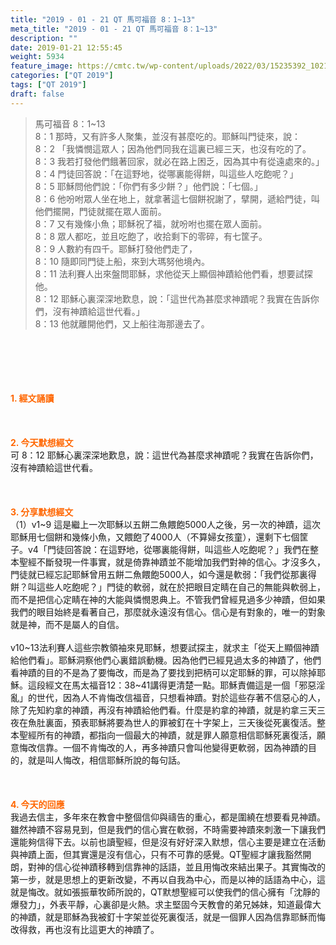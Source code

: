 ```yaml
---
title: "2019 - 01 - 21 QT 馬可福音 8：1~13"
meta_title: "2019 - 01 - 21 QT 馬可福音 8：1~13"
description: ""
date: 2019-01-21 12:55:45
weight: 5934
feature_image: https://cmtc.tw/wp-content/uploads/2022/03/15235392_10211799862337740_180693556567566654_o-1.webp
categories: ["QT 2019"]
tags: ["QT 2019"]
draft: false
---
```


<blockquote>馬可福音 8：1~13<br />
8：1 那時，又有許多人聚集，並沒有甚麼吃的。耶穌叫門徒來，說：<br />
8：2 「我憐憫這眾人；因為他們同我在這裏已經三天，也沒有吃的了。<br />
8：3 我若打發他們餓著回家，就必在路上困乏，因為其中有從遠處來的。」<br />
8：4 門徒回答說：「在這野地，從哪裏能得餅，叫這些人吃飽呢？」<br />
8：5 耶穌問他們說：「你們有多少餅？」他們說：「七個。」<br />
8：6 他吩咐眾人坐在地上，就拿著這七個餅祝謝了，擘開，遞給門徒，叫他們擺開，門徒就擺在眾人面前。<br />
8：7 又有幾條小魚；耶穌祝了福，就吩咐也擺在眾人面前。<br />
8：8 眾人都吃，並且吃飽了，收拾剩下的零碎，有七筐子。<br />
8：9 人數約有四千。耶穌打發他們走了，<br />
8：10 隨即同門徒上船，來到大瑪努他境內。<br />
8：11 法利賽人出來盤問耶穌，求他從天上顯個神蹟給他們看，想要試探他。<br />
8：12 耶穌心裏深深地歎息，說：「這世代為甚麼求神蹟呢？我實在告訴你們，沒有神蹟給這世代看。」<br />
8：13 他就離開他們，又上船往海那邊去了。</blockquote><br />
&nbsp;<br />
<br />
&nbsp;<br />
<br />
<span style="color: #ff6600;"><strong>1. </strong><strong>經文誦讀</strong></span><br />
<br />
<span style="color: #ff6600;"><strong> </strong></span><br />
<br />
<span style="color: #ff6600;"><strong>2. 今天默想</strong><strong>經文<br />
</strong></span>可 8：12 耶穌心裏深深地歎息，說：這世代為甚麼求神蹟呢？我實在告訴你們，沒有神蹟給這世代看。<br />
<br />
&nbsp;<br />
<br />
<span style="color: #ff6600;"><strong>3. 分享默想經文<br />
</strong></span>（1）v1~9 這是繼上一次耶穌以五餅二魚餵飽5000人之後，另一次的神蹟，這次耶穌用七個餅和幾條小魚，又餵飽了4000人（不算婦女孩童），還剩下七個筐子。v4「門徒回答說：在這野地，從哪裏能得餅，叫這些人吃飽呢？」我們在整本聖經不斷發現一件事實，就是倚靠神蹟並不能增加我們對神的信心。才沒多久，門徒就已經忘記耶穌曾用五餅二魚餵飽5000人，如今還是軟弱：「我們從那裏得餅？叫這些人吃飽呢？」門徒的軟弱，就在於把眼目定睛在自己的無能與軟弱上，而不是把信心定睛在神的大能與憐憫恩典上。不管我們曾經見過多少神蹟，但如果我們的眼目始終是看著自己，那麼就永遠沒有信心。信心是有對象的，唯一的對象就是神，而不是屬人的自信。<br />
<br />
v10~13法利賽人這些宗教領袖來見耶穌，想要試探主，就求主「從天上顯個神蹟給他們看」。耶穌洞察他們心裏錯誤動機。因為他們已經見過太多的神蹟了，他們看神蹟的目的不是為了要悔改，而是為了要找到把柄可以定耶穌的罪，可以除掉耶穌。這段經文在馬太福音12：38~41講得更清楚一點。耶穌責備這是一個「邪惡淫亂」的世代，因為人不肯悔改信福音，只想看神蹟。對於這些存著不信惡心的人，除了先知約拿的神蹟，再沒有神蹟給他們看。什麼是約拿的神蹟，就是約拿三天三夜在魚肚裏面，預表耶穌將要為世人的罪被釘在十字架上，三天後從死裏復活。整本聖經所有的神蹟，都指向一個最大的神蹟，就是罪人願意相信耶穌死裏復活，願意悔改信靠。一個不肯悔改的人，再多神蹟只會叫他變得更軟弱，因為神蹟的目的，就是叫人悔改，相信耶穌所說的每句話。<br />
<br />
&nbsp;<br />
<br />
<span style="color: #ff6600;"><strong>4. 今天的回應<br />
</strong></span>我過去信主，多年來在教會中整個信仰與禱告的重心，都是圍繞在想要看見神蹟。雖然神蹟不容易見到，但是我們的信心實在軟弱，不時需要神蹟來刺激一下讓我們還能夠信得下去。以前也讀聖經，但是沒有好好深入默想，信心主要是建立在活動與神蹟上面，但其實還是沒有信心，只有不可靠的感覺。QT聖經才讓我豁然開朗，對神的信心從神蹟移轉到信靠神的話語，並且用悔改來結出果子。其實悔改的第一步，就是思想上的更新改變，不再以自我為中心，而是以神的話語為中心，這就是悔改。就如張振華牧師所說的，QT默想聖經可以使我們的信心擁有「沈靜的爆發力」，外表平靜，心裏卻是火熱。求主堅固今天教會的弟兄姊妹，知道最偉大的神蹟，就是耶穌為我被釘十字架並從死裏復活，就是一個罪人因為信靠耶穌而悔改得救，再也沒有比這更大的神蹟了。<br />
<br />
&nbsp;
        